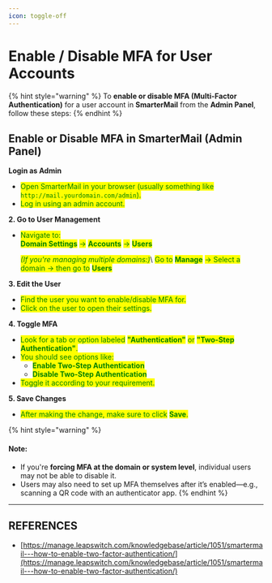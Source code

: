 ```yaml
---
icon: toggle-off
---
```


# Enable / Disable MFA for User Accounts

{% hint style="warning" %}
To **enable or disable MFA (Multi-Factor Authentication)** for a user account in **SmarterMail** from the **Admin Panel**, follow these steps:
{% endhint %}

## Enable or Disable MFA in SmarterMail (Admin Panel)

**Login as Admin**

* <mark style="color:green;">Open SmarterMail in your browser (usually something like</mark> <mark style="color:green;"></mark><mark style="color:green;">`http://mail.yourdomain.com/admin`</mark><mark style="color:green;">).</mark>
* <mark style="color:green;">Log in using an admin account.</mark>

**2. Go to User Management**

*   <mark style="color:green;">Navigate to:</mark>\
    <mark style="color:green;">**Domain Settings**</mark> <mark style="color:green;"></mark><mark style="color:green;">→</mark> <mark style="color:green;"></mark><mark style="color:green;">**Accounts**</mark> <mark style="color:green;"></mark><mark style="color:green;">→</mark> <mark style="color:green;"></mark><mark style="color:green;">**Users**</mark>

    _<mark style="color:green;">(If you're managing multiple domains:)</mark>_\ <mark style="color:green;">Go to</mark> <mark style="color:green;"></mark><mark style="color:green;">**Manage**</mark> <mark style="color:green;"></mark><mark style="color:green;">→ Select a domain → then go to</mark> <mark style="color:green;"></mark><mark style="color:green;">**Users**</mark>

**3. Edit the User**

* <mark style="color:green;">Find the user you want to enable/disable MFA for.</mark>
* <mark style="color:green;">Click on the user to open their settings.</mark>

**4. Toggle MFA**

* <mark style="color:green;">Look for a tab or option labeled</mark> <mark style="color:green;"></mark><mark style="color:green;">**"Authentication"**</mark> <mark style="color:green;"></mark><mark style="color:green;">or</mark> <mark style="color:green;"></mark><mark style="color:green;">**"Two-Step Authentication"**</mark><mark style="color:green;">.</mark>
* <mark style="color:green;">You should see options like:</mark>
  * <mark style="color:green;">**Enable Two-Step Authentication**</mark>
  * <mark style="color:green;">**Disable Two-Step Authentication**</mark>
* <mark style="color:green;">Toggle it according to your requirement.</mark>

**5. Save Changes**

* <mark style="color:green;">After making the change, make sure to click</mark> <mark style="color:green;"></mark><mark style="color:green;">**Save**</mark><mark style="color:green;">.</mark>

{% hint style="warning" %}
#### **Note**:

* If you're **forcing MFA at the domain or system level**, individual users may not be able to disable it.
* Users may also need to set up MFA themselves after it’s enabled—e.g., scanning a QR code with an authenticator app.
{% endhint %}



***

## REFERENCES

* [https://manage.leapswitch.com/knowledgebase/article/1051/smartermail---how-to-enable-two-factor-authentication/](https://manage.leapswitch.com/knowledgebase/article/1051/smartermail---how-to-enable-two-factor-authentication/)

